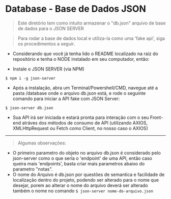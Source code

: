 # Database - Base de Dados JSON

> Este diretório tem como intuito armazenar o "db.json" arquivo de base de dados para o JSON SERVER

> Para rodar a base de dados local e utiliza-la como uma 'fake api', siga os procedimentos a seguir.

- Considerando que você já tenha lido o README localizado na raiz do repositório e tenha o NODE instalado em seu computador, então:

- Instale o JSON SERVER (via NPM)

```
$ npm i -g json-server
```

- Após a instalação, abra um Terminal/Powershell/CMD, navegue até a pasta /database onde o arquivo db.json está, e rode o seguinte comando para iniciar a API fake com JSON Server:

```
$ json-server db.json
```

- Sua API irá ser iniciada e estará pronta para interação com o seu Front-end atráves dos métodos de consumo de API (utilizando AXIOS, XMLHttpRequest ou Fetch como Client, no nosso caso o AXIOS)

--------------------------------------

> Algumas observações:

- O primeiro parametro do objeto no arquivo db.json é considerado pelo json-server como o que seria o 'endpoint' de uma API, então caso queira mais 'endpoints', basta criar mais parametros abaixo do parametro "notas".
- O nome do Arquivo é db.json por questões de semantica e facilidade de localização dentro do projeto, podendo ser alterado para o nome que desejar, porem ao alterar o nome do arquivo deverá ser alterado também o nome no comando `$ json-server nome-do-arquivo.json`
